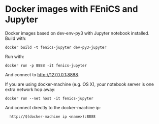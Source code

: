 # Docker images with FEniCS and Jupyter

Docker images based on dev-env-py3 with Jupyter notebook installed.
Build with:

    docker build -t fenics-jupyter dev-py3-jupyter

Run with:

    docker run -p 8888 -it fenics-jupyter
    
And connect to http://127.0.0.1:8888.

If you are using docker-machine (e.g. OS X), your notebook server is one extra network hop away:

    docker run --net host -it fenics-jupyter
  
  And connect directly to the docker-machine ip:
  
      http://$(docker-machine ip <name>):8888
  
